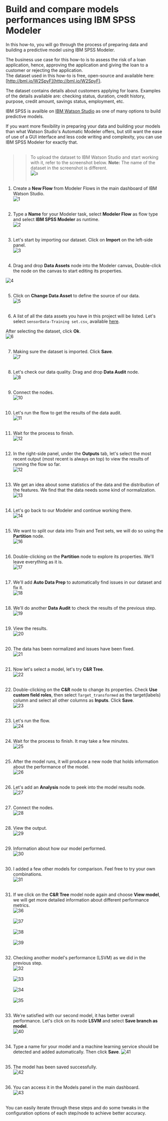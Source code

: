 # Build and compare models performances using IBM SPSS Modeler

In this how-to, you will go through the process of preparing data and building a predictive model using IBM SPSS Modeler.

The business use case for this how-to is to assess the risk of a loan application, hence, approving the application and giving the loan to a customer or rejecting the application.  
The dataset used in this how-to is free, open-source and available here: [http://bml.io/W2SpyF](http://bml.io/W2SpyF).  

The dataset contains details about customers applying for loans. Examples of the details available are: checking status, duration, credit history, purpose, credit amount, savings status, employment, etc.

IBM SPSS is availble on [IBM Watson Studio](https://dataplatform.ibm.com/home?context=analytics) as one of many options to build predictive models.

If you want more flexibility in preparing your data and building your models than what Watson Studio's Automatic Modeler offers, but still want the ease of use of a GUI interface and less code writing and complexity, you can use IBM SPSS Modeler for exactly that.
<br></br>

>> To upload the dataset to IBM Watson Studio and start working with it, refer to the screenshot below. **Note:** The name of the dataset in the screenshot is different.   
![a](https://github.com/HebaNAS/IBM-Watson-Studio-Enablement/blob/master/02-CreditCardApprovalModel/imgs/2.jpg?raw=true)
<br></br>

1. Create a **New Flow** from Modeler Flows in the main dashboard of IBM Watson Studio.  
![1](https://github.com/nailahDev/Watson-Studio-Enablement/blob/master/05-Predictive%20Maintenance-SPSSModeler/Images/1.png)
<br></br>

2. Type a **Name** for your Modeler task, select **Modeler Flow** as flow type and select **IBM SPSS Modeler** as runtime.  
![2](https://github.com/nailahDev/Watson-Studio-Enablement/blob/master/05-Predictive%20Maintenance-SPSSModeler/Images/2.png)
<br></br>

3. Let's start by importing our dataset. Click on **Import** on the left-side panel.  
![3](https://github.com/nailahDev/Watson-Studio-Enablement/blob/master/05-Predictive%20Maintenance-SPSSModeler/Images/3.png)
<br></br>

4. Drag and drop **Data Assets** node into the Modeler canvas, Double-click the node on the canvas to start editing its properties. 
 
![4](https://github.com/nailahDev/Watson-Studio-Enablement/blob/master/05-Predictive%20Maintenance-SPSSModeler/Images/4.png)
<br></br>

5. Click on **Change Data Asset** to define the source of our data.  
![5](https://github.com/nailahDev/Watson-Studio-Enablement/blob/master/05-Predictive%20Maintenance-SPSSModeler/Images/5.png)
<br></br>

6. A list of all the data assets you have in this project will be listed. Let's select `sensorData-Training set.csv`, available [here](https://github.com/nailahDev/Watson-Studio-Enablement/blob/master/04-Predictive%20Maintenance%20-%20Exploring%20SensorsWMLModeler/sensorData-Training%20set.csv).  
 
After selecting the dataset, click **Ok**.  
![6](https://github.com/nailahDev/Watson-Studio-Enablement/blob/master/05-Predictive%20Maintenance-SPSSModeler/Images/6.png)
<br></br>

7. Making sure the dataset is imported. Click **Save**.  
![7](https://github.com/nailahDev/Watson-Studio-Enablement/blob/master/05-Predictive%20Maintenance-SPSSModeler/Images/7.png)
<br></br>

8. Let's check our data quality. Drag and drop **Data Audit** node.  
![8](https://github.com/nailahDev/Watson-Studio-Enablement/blob/master/05-Predictive%20Maintenance-SPSSModeler/Images/8.png)
<br></br>

9. Connect the nodes.  
![10](https://github.com/nailahDev/Watson-Studio-Enablement/blob/master/05-Predictive%20Maintenance-SPSSModeler/Images/9.png)
<br></br>

10. Let's run the flow to get the results of the data audit.  
![11](https://github.com/nailahDev/Watson-Studio-Enablement/blob/master/05-Predictive%20Maintenance-SPSSModeler/Images/10.png)
<br></br>

11. Wait for the process to finish.  
![12](https://github.com/nailahDev/Watson-Studio-Enablement/blob/master/05-Predictive%20Maintenance-SPSSModeler/Images/11.png)
<br></br>

12. In the right-side panel, under the **Outputs** tab, let's select the most recent output (most recent is always on top) to view the results of running the flow so far.  
![12](https://github.com/nailahDev/Watson-Studio-Enablement/blob/master/05-Predictive%20Maintenance-SPSSModeler/Images/12.png)
<br></br>

13. We get an idea about some statistics of the data and the distribution of the features. We find that the data needs some kind of normalization.  
![13](https://github.com/nailahDev/Watson-Studio-Enablement/blob/master/05-Predictive%20Maintenance-SPSSModeler/Images/13.png)
<br></br>

14. Let's go back to our Modeler and continue working there.  
![14](https://github.com/nailahDev/Watson-Studio-Enablement/blob/master/05-Predictive%20Maintenance-SPSSModeler/Images/14.png)
<br></br>

16. We want to split our data into Train and Test sets, we will do so using the **Partition** node.  
![16](https://github.com/nailahDev/Watson-Studio-Enablement/blob/master/05-Predictive%20Maintenance-SPSSModeler/Images/15.png)
<br></br>

17. Double-clicking on the **Partition** node to explore its properties. We'll leave everything as it is.  
![17](https://github.com/nailahDev/Watson-Studio-Enablement/blob/master/05-Predictive%20Maintenance-SPSSModeler/Images/16.png)
<br></br>

18. We'll add **Auto Data Prep** to automatically find issues in our dataset and fix it.  
![18](https://github.com/nailahDev/Watson-Studio-Enablement/blob/master/05-Predictive%20Maintenance-SPSSModeler/Images/17.png)
<br></br>

19. We'll do another **Data Audit** to check the results of the previous step.  
![19](https://github.com/nailahDev/Watson-Studio-Enablement/blob/master/05-Predictive%20Maintenance-SPSSModeler/Images/18.png)
<br></br>

20. View the results.  
![20](https://github.com/nailahDev/Watson-Studio-Enablement/blob/master/05-Predictive%20Maintenance-SPSSModeler/Images/19.png)
<br></br>

21. The data has been normalized and issues have been fixed.  
![21](https://github.com/nailahDev/Watson-Studio-Enablement/blob/master/05-Predictive%20Maintenance-SPSSModeler/Images/20.png)
<br></br>

22. Now let's select a model, let's try **C&R Tree**.  
![22](https://github.com/nailahDev/Watson-Studio-Enablement/blob/master/05-Predictive%20Maintenance-SPSSModeler/Images/21.png)
<br></br>

23. Double-clicking on the **C&R** node to change its properties. Check **Use custom field roles**, then select `Target_transformed` as the target(labels) column and select all other columns as **Inputs**. Click **Save**.  
![23](https://github.com/nailahDev/Watson-Studio-Enablement/blob/master/05-Predictive%20Maintenance-SPSSModeler/Images/22.png)
<br></br>

24. Let's run the flow.  
![24](https://github.com/nailahDev/Watson-Studio-Enablement/blob/master/05-Predictive%20Maintenance-SPSSModeler/Images/23.png)
<br></br>

25. Wait for the process to finish. It may take a few minutes.  
![25](https://github.com/nailahDev/Watson-Studio-Enablement/blob/master/05-Predictive%20Maintenance-SPSSModeler/Images/24.png)
<br></br>

26. After the model runs, it will produce a new node that holds information about the performance of the model.  
![26](https://github.com/nailahDev/Watson-Studio-Enablement/blob/master/05-Predictive%20Maintenance-SPSSModeler/Images/25.png)
<br></br>

27. Let's add an **Analysis** node to peek into the model results node.  
![27](https://github.com/nailahDev/Watson-Studio-Enablement/blob/master/05-Predictive%20Maintenance-SPSSModeler/Images/26.png)
<br></br>

28. Connect the nodes.  
![28](https://github.com/nailahDev/Watson-Studio-Enablement/blob/master/05-Predictive%20Maintenance-SPSSModeler/Images/27.png)
<br></br>

29. View the output.  
![29](https://github.com/nailahDev/Watson-Studio-Enablement/blob/master/05-Predictive%20Maintenance-SPSSModeler/Images/27.png)
<br></br>

30. Information about how our model performed.  
![30](https://github.com/nailahDev/Watson-Studio-Enablement/blob/master/05-Predictive%20Maintenance-SPSSModeler/Images/28.png)
<br></br>

31. I added a few other models for comparison. Feel free to try your own combinations.  
![31](https://github.com/nailahDev/Watson-Studio-Enablement/blob/master/05-Predictive%20Maintenance-SPSSModeler/Images/29.png)
<br></br>

32. If we click on the **C&R Tree** model node again and choose **View model**, we will get more detailed information about different performance metrics.  
![36](https://github.com/nailahDev/Watson-Studio-Enablement/blob/master/05-Predictive%20Maintenance-SPSSModeler/Images/30.png)
<br></br>
![37](https://github.com/nailahDev/Watson-Studio-Enablement/blob/master/05-Predictive%20Maintenance-SPSSModeler/Images/31.png)
<br></br>
![38](https://github.com/nailahDev/Watson-Studio-Enablement/blob/master/05-Predictive%20Maintenance-SPSSModeler/Images/32.png)
<br></br>
![39](https://github.com/nailahDev/Watson-Studio-Enablement/blob/master/05-Predictive%20Maintenance-SPSSModeler/Images/33.png)
<br></br>

33. Checking another model's performance (LSVM) as we did in the previous step.  
![32](https://github.com/nailahDev/Watson-Studio-Enablement/blob/master/05-Predictive%20Maintenance-SPSSModeler/Images/34.png)
<br></br>
![33](https://github.com/nailahDev/Watson-Studio-Enablement/blob/master/05-Predictive%20Maintenance-SPSSModeler/Images/35.png)
<br></br>
![34](https://github.com/nailahDev/Watson-Studio-Enablement/blob/master/05-Predictive%20Maintenance-SPSSModeler/Images/36.png)
<br></br>
![35](https://github.com/nailahDev/Watson-Studio-Enablement/blob/master/05-Predictive%20Maintenance-SPSSModeler/Images/37.png)
<br></br>

34. We're satisfied with our second model, it has better overall performance. Let's click on its node **LSVM** and select **Save branch as model**.  
![40](https://github.com/HebaNAS/IBM-Watson-Studio-Enablement/blob/master/05-LoanApprovalSPSSModeler/imgs/40.jpg?raw=true)
<br></br>

35. Type a name for your model and a machine learning service should be detected and added automatically. Then click **Save**.  ![41](https://github.com/HebaNAS/IBM-Watson-Studio-Enablement/blob/master/05-LoanApprovalSPSSModeler/imgs/41.jpg?raw=true)
<br></br>

36. The model has been saved successfully.  
![42](https://github.com/HebaNAS/IBM-Watson-Studio-Enablement/blob/master/05-LoanApprovalSPSSModeler/imgs/42.jpg?raw=true)
<br></br>

37. You can access it in the Models panel in the main dashboard.  
![43](https://github.com/HebaNAS/IBM-Watson-Studio-Enablement/blob/master/05-LoanApprovalSPSSModeler/imgs/43.jpg?raw=true)
<br></br>


You can easily iterate through these steps and do some tweaks in the configuration options of each step/node to achieve better accuracy.
